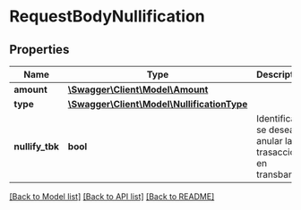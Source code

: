 # RequestBodyNullification

## Properties
Name | Type | Description | Notes
------------ | ------------- | ------------- | -------------
**amount** | [**\Swagger\Client\Model\Amount**](Amount.md) |  | 
**type** | [**\Swagger\Client\Model\NullificationType**](NullificationType.md) |  | 
**nullify_tbk** | **bool** | Identifica si se desea anular la trasacción en transbank | [optional] 

[[Back to Model list]](../../README.md#documentation-for-models) [[Back to API list]](../../README.md#documentation-for-api-endpoints) [[Back to README]](../../README.md)

